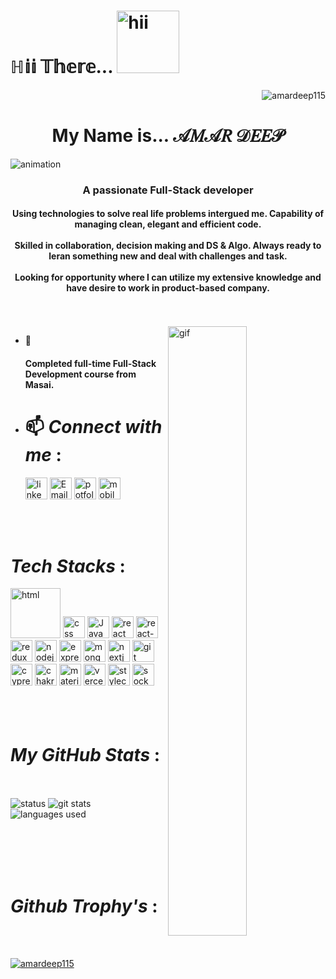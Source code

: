 # <h1 align="left">ℍ𝕚𝕚 𝕋𝕙𝕖𝕣𝕖... <img style="width:100px" src="https://media2.giphy.com/media/B6ks3eTSxhk4EvABa6/giphy.gif?cid=6c09b95277fbbaccc8a36f525bd574eb475f52e5eed9230a&rid=giphy.gif&ct=s" alt="hii"/> </h1>  <p align="right"> <img src="https://komarev.com/ghpvc/?username=amardeep115&label=Profile%20views&color=0e75b6&style=flat" alt="amardeep115" /> </p>
<h1 align="center" font-style="copperplate,papyrus">My Name is... 𝒜𝑀𝒜𝑅 𝒟𝐸𝐸𝒫</h1>
<img src="https://readme-typing-svg.demolab.com/?lines=1200.plus+hrs+coding;100.plus+hrs+soft+skill+development;80.plus+mini+projects;300.plus+hrs+Data+Structure+&+Algo.;5.plus+projects!&font=Fira%20Code&center=true&width=420&height=100&duration=4000&pause=1000&color=#36BCF7FF" alt="animation"/>
<h3 align="center">A passionate Full-Stack developer</h3>

<h4 align="center">Using technologies to solve real life problems intergued me.
Capability of managing clean, elegant and efficient code.
       <br/>
       <br/>
Skilled in collaboration, decision making and DS & Algo.
Always ready to leran something new and deal with challenges and task.
       <br/>
       <br/>
Looking for opportunity where I can utilize my extensive knowledge and have desire to work in product-based company.</h4>
<br/>
<br/>

<img align="right" src="https://blog.uniecampus.it/wp-content/uploads/2021/07/shutterstock_1449924503.png" style="width:50%;height:50%" alt="gif"/>

- 🌱 <h4>Completed full-time Full-Stack Development course from Masai.</h4>
- <h1>📫 <i>Connect with me</i> :</h1>
       <div display="flex">
       <a href="https://linkedin.com/in/amar-deep-8359aa246/" target="_blank"><img src="https://user-images.githubusercontent.com/105987614/227213313-7192b532-7bee-4145-9f7c-d02080108b60.png" alt="linkedIn" height="35" /></a>
         <a href="mailto:amar1998deep@gmail.com" align="left" target="_blank"><img src="https://user-images.githubusercontent.com/105987614/227215161-f02149cd-8c22-49f2-a174-3bf84318d424.png" alt="Email" height="35"/></a>
       <a href="http://amardeep115.github.io" align="left" target="_blank"><img src="https://user-images.githubusercontent.com/105987614/227213957-ba774f06-74ef-4f09-9c33-6470395a7af8.png" alt="potfolio" height="35"/></a>
       <a align="left" href="tel:+916388898362"> <img src="https://user-images.githubusercontent.com/105987614/227214307-35c35433-d220-4171-8108-f4cef5bc09c6.png" alt="mobile" height="35"></a>
         <p align="left">
       </p>
       
       
       
<!--        <img src="https://github-readme-stats.vercel.app/api?username=AMARDEEP115&show_icons=true&locale=en" alt="status"/> -->
<br/>
<br/>
       <h1><i>Tech Stacks</i> :</h1>
       <div display="flex" flex-wrap="wrap">
              <img src="https://user-images.githubusercontent.com/105987614/227203335-c1992011-ea4e-4225-a2b0-60303d2bbc65.png" alt="html" width="80"/>
              <img src="https://user-images.githubusercontent.com/105987614/227204089-6a531338-6e60-40ae-9875-facd3b53b96e.png" alt="css" height="35"/>
              <img src="https://user-images.githubusercontent.com/105987614/227204542-97fe8905-28ee-44b1-a47e-35800b11036c.png" alt="JavaScript" height="35"/>
              <img src="https://user-images.githubusercontent.com/105987614/227205059-13036ee3-cf54-4ea9-80ac-069383f9fe58.png" alt="react" height="35" />
              <img src="https://user-images.githubusercontent.com/105987614/227205214-d8cea420-88c4-490c-a37a-698e55a2eb7e.png" alt="react-eouter-dom" height="35" />
              <img src="https://user-images.githubusercontent.com/105987614/227205389-c79c26d8-6931-445d-9b89-00cc847ab2fb.png" alt="redux" height="35" />
              <img src="https://user-images.githubusercontent.com/105987614/227205523-1acee2d3-8feb-43c7-9bfe-79faf8a12d07.png" alt="nodejs" height="35" />
              <img src="https://user-images.githubusercontent.com/105987614/227205671-887f48bd-e9e9-4a27-8189-c850f227fae3.png" alt="express" height="35" />
              <img src="https://user-images.githubusercontent.com/105987614/227205841-cfc25ae8-c216-4754-90da-ae50fc6171b8.png" alt="mongoDB" height="35" />
              <img src="https://user-images.githubusercontent.com/105987614/227205988-65f4312e-c56a-47ec-a66f-641284152e7e.png" alt="nextjs" height="35" />
              <img src="https://user-images.githubusercontent.com/105987614/227206130-3514ac67-f8f7-47a4-bcb7-1fcab09abe08.png" alt="git" height="35" />
              <img src="https://user-images.githubusercontent.com/105987614/227206729-b18665b9-7a14-4328-a7b4-3515bc706c96.png" alt="cypress" height="35" />
              <img src="https://user-images.githubusercontent.com/105987614/227206907-9b3b044a-e626-4653-acb8-efe07756365a.png" alt="chakra-ui" height="35" />
              <img src="https://user-images.githubusercontent.com/105987614/227207202-b340bd1f-c08f-41c8-82fb-9133fa9541d1.png" alt="material-ui" height="35" />
              <img src="https://user-images.githubusercontent.com/105987614/227207325-26be6e04-983b-448e-8505-39ffff3e429e.png" alt="vercel" height="35" />
              <img src="https://user-images.githubusercontent.com/105987614/227207506-22f79d79-0d58-43a6-ac13-59001f4401aa.png" alt="stylecomponents" height="35" />
              <img src="https://user-images.githubusercontent.com/105987614/227207631-076ed720-477a-428c-ba21-16e01f52297e.png" alt="socketio" height="35" />
       </div>
<br/>
<br/>
<div width="100%">
       <br/>
       <h1><i>My GitHub Stats</i> :</h1>
       <br/>
       <br/>
       <img src="https://github-readme-stats-sigma-five.vercel.app/api?username=AMARDEEP115&show_icons=true&locale=en&theme=dark" alt="status" />
       <img src="https://streak-stats.demolab.com/?user=AMARDEEP115&theme=dark" alt="git stats" />
       <br/>
       <img src="https://github-readme-stats-sigma-five.vercel.app/api/top-langs/?username=AMARDEEP115&layout=compact&theme=dark" alt="languages used" />
       <br/>
       <br/>
       <br/>
       <p align="left">
       </p>
 </div> 
       <br/>
       <br/>
       <h1><i>Github Trophy's</i> :</h1>
       <br/>
       <br/>
       <p align="left"> <a href="https://github.com/ryo-ma/github-profile-trophy"><img src="https://github-profile-trophy.vercel.app/?username=amardeep115" alt="amardeep115" /></a> </p>
       <br/>
       <br/>
       
<!--
**AMARDEEP115/AMARDEEP115** is a ✨ _special_ ✨ repository because its `README.md` (this file) appears on your GitHub profile.

Here are some ideas to get you started:

- 🔭 I’m currently working on ...
- 🌱 I’m currently learning ... Full-Stack Development
- 👯 I’m looking to collaborate on ...
- 🤔 I’m looking for help with ...
- 💬 Ask me about ... HTML | CSS | JavaScript | React JS | Redux
- 📫 How to reach me: ... amar1998deep@gmail.com
- 😄 Pronouns: ...
- ⚡ Fun fact: ... I'm good at guessing
-->
